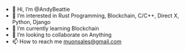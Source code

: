 - 👋 Hi, I’m @AndyBeattie
- 👀 I’m interested in Rust Programming, Blockchain, C/C++, Direct X, Python, Django
- 🌱 I’m currently learning Blockchain
- 💞️ I’m looking to collaborate on Anything
- 📫 How to reach me muonsales@gmail.com

<!---
AndyBeattie/AndyBeattie is a ✨ special ✨ repository because its `README.md` (this file) appears on your GitHub profile.
You can click the Preview link to take a look at your changes.
--->
